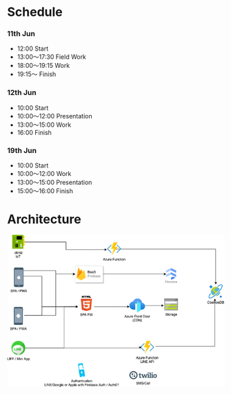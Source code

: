 # Schedule

### 11th Jun
* 12:00        Start
* 13:00～17:30 Field Work
* 18:00～19:15 Work
* 19:15～      Finish
### 12th Jun
* 10:00        Start
* 10:00～12:00 Presentation
* 13:00～15:00 Work
* 16:00        Finish
### 19th Jun
* 10:00        Start
* 10:00～12:00 Work
* 13:00～15:00 Presentation
* 15:00～16:00 Finish

# Architecture

![architecture](https://raw.githubusercontent.com/zone-ict/overview/main/architecture_stack.drawio.png)

